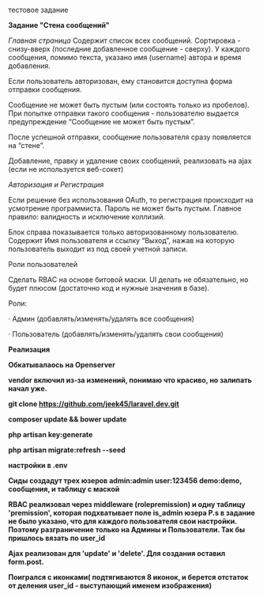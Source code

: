 тестовое задание

<b>Задание "Стена сообщений"</b>

<i>Главная страница</i>
Содержит список всех сообщений. Сортировка - снизу-вверх (последние добавленное сообщение - сверху). У каждого сообщения, помимо текста, указано имя (username) автора и время добавления.

Если пользователь авторизован, ему становится доступна форма отправки сообщения.

Сообщение не может быть пустым (или состоять только из пробелов). При попытке отправки такого сообщения - пользователю выдается предупреждение “Сообщение не может быть пустым”.

После успешной отправки, сообщение пользователя сразу появляется на “стене”.

Добавление, правку и удаление своих сообщений, реализовать на ajax (если не используется веб-сокет)

<i>Авторизация и Регистрация</i>

Если решение без использования OAuth, то регистрация происходит на усмотрение программиста. Пароль не может быть пустым. Главное правило: валидность и исключение коллизий.

Блок справа показывается только авторизованному пользователю. Содержит Имя пользователя и ссылку “Выход”, нажав на которую пользователь выходит из под своей учетной записи.

Роли пользователей

Сделать RBAC на основе битовой маски. UI делать не обязательно, но будет плюсом (достаточно код и нужные значения в базе).

Роли:

· Админ (добавлять/изменять/удалять все сообщения)

· Пользователь (добавлять/изменять/удалять свои сообщения)

<b>Реализация<b>

Обкатывалаось на Openserver

vendor включил из-за изменений, понимаю что красиво, но залипать начал уже.

git clone https://github.com/jeek45/laravel.dev.git

composer update && bower update

php artisan key:generate

php artisan migrate:refresh --seed

настройки в .env

Сиды создадут трех юзеров admin:admin user:123456 demo:demo, сообщения, и таблицу с маской

RBAC реализовал через middleware (rolepremission) и одну таблицу 'premission', которая подхватывает поле is_admin юзера P.s в задание не было указано, что для каждого пользователя свои настройки. Поэтому разграничение только на Админы и Пользователи. Так бы пришлось вязать по user_id

Ajax реализован для 'update' и 'delete'. Для создания оставил form.post.

Поигрался с иконками( подтягиваются 8 иконок, и берется отстаток от деления user_id - выступающий именем изображения)